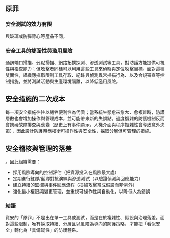 ## 原罪

### 安全測試的效力有限

與玻璃或防彈背心等產品不同，

### 安全工具的雙面性與濫用風險

通訊端口掃描、弱點掃描、網路拓撲探測、滲透測試等工具，對防護方能提供可視性與檢查能力；但攻擊者同樣可以利用這些工具來偵察與定位攻擊目標。面對這種雙面性，組織應採取限制工具存取、紀錄與偵測異常掃描行為、以及合規審查等控制措施，並將測試活動與生產環境隔離，以降低濫用風險。

## 安全措施的二次成本

每一項安全措施往往以犧牲便利性為代價；當系統生態愈來愈大、愈複雜時，防護層數也會增加操作與管理成本，並可能帶來新的失誤點。過度複雜的防護機制反而會妨礙故障排查與應變（歷史上有事件顯示，人機介面與程序複雜性會導致意外決策），因此設計防護時應權衡可操作性與安全性，採取分層但可管理的措施。

## 安全稽核與管理的落差

。因此組織需要：
- 採用風險導向的控制評估（把資源投入在風險最大處）  
- 定期進行紅隊/藍隊對抗演練與滲透測試（以驗證偵測與回應能力）  
- 建立持續的監控與事件回應流程（把被攻擊當成假設而非例外）  
- 強化最小權限與變更管理，並重視可操作性與自動化，以降低人為錯誤

### 結語

資安的「原罪」不是出在單一工具或測試，而是在於複雜性、假設與治理落差。面對這些限制，唯有採取持續、分層且以風險為導向的防護策略，才能把「看似安全」轉化為「具備韌性」的防護體系。
